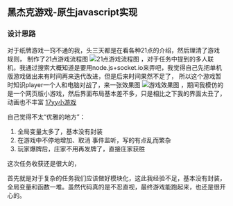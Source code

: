 ## 黑杰克游戏-原生javascript实现

### 设计思路

  对于纸牌游戏一窍不通的我，头三天都是在看各种21点的介绍，然后理清了游戏规则，
制作了21点游戏流程图 ![21点游戏流程图](http://7xrycm.com1.z0.glb.clouddn.com/blackJack%E6%B8%B8%E6%88%8F%E6%B5%81%E7%A8%8B%E5%9B%BE.jpg)
，对于任务中提到的多人联机，我通过搜索大概知道是要用node.js+socket.io来弄吧，我觉得自己先把单机版游戏做出来有时间再来迭代改进，但是后来时间果然不足了，
所以这个游戏暂时知识player一个人和电脑对战了，来一张效果图 ![游戏效果图](http://7xrycm.com1.z0.glb.clouddn.com/blackJack%E6%95%88%E6%9E%9C%E5%9B%BE.PNG)
，期间我模仿的是一个网页版小游戏，然后界面布局基本差不多，只是相比之下我的界面太丑了，动画也不丰富 [17yy小游戏](http://www.17yy.com/f/play/123857.html)


自己觉得不太“优雅的地方”：

1. 全局变量太多了，基本没有封装
2. 在游戏中不停地增加、取消 事件监听，写的有点乱而繁杂
3. 玩家爆牌后，庄家不用再发牌了，直接庄家获胜

这次任务收获还是很大的，

首先就是对于复杂的任务我们应该做好模块化，这此我经验不足，基本没有封装，全局变量和函数一堆。虽然代码真的是不忍直视，最终游戏能跑起来，也还是很开心的。